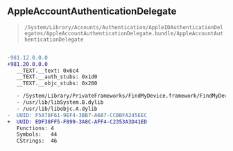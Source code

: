 ## AppleAccountAuthenticationDelegate

> `/System/Library/Accounts/Authentication/AppleIDAuthenticationDelegates/AppleAccountAuthenticationDelegate.bundle/AppleAccountAuthenticationDelegate`

```diff

-981.12.0.0.0
+981.20.0.0.0
   __TEXT.__text: 0x6c4
   __TEXT.__auth_stubs: 0x1d0
   __TEXT.__objc_stubs: 0x200

   - /System/Library/PrivateFrameworks/FindMyDevice.framework/FindMyDevice
   - /usr/lib/libSystem.B.dylib
   - /usr/lib/libobjc.A.dylib
-  UUID: F5A78F61-9EF4-3BB7-A6B7-CCBBFA245EEC
+  UUID: EDF38FF5-F899-3A8C-AFF4-C2353A3D41ED
   Functions: 4
   Symbols:   44
   CStrings:  46

```
